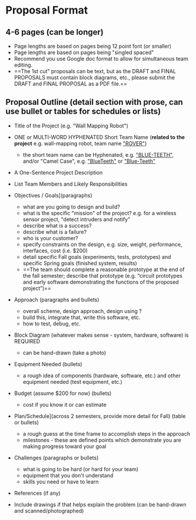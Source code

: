 # Proposal Format

## 4-6 pages (can be longer)
* Page lengths are based on pages being 12 point font (or smaller)
* Page lengths are based on pages being "singled spaced"
* Recommend you use Google doc format to allow for simultaneous team editing.
* ==The 1st cut" proposals can be text, but as the DRAFT and FINAL PROPOSALS must contain block
    diagrams, etc., please submit the DRAFT and FINAL PROPOSAL as a PDF file.==
    
## Proposal Outline (detail section with prose, can use bullet or tables for schedules or lists)

* Title of the Project  (e.g. "Wall Mapping Robot")
* ONE or MULTI-WORD HYPHENATED Short Team Name (**related to the project** e.g. wall-mapping robot, team name ["ROVER"]())
  - the short team name can be Hyphenated, e.g. ["BLUE-TEETH"](), and/or "Camel Case", e.g. ["BlueTeeth"]() or ["Blue-Teeth"]()
* A One-Sentence Project Description
* List Team Members and Likely Responsibilities
* Objectives / Goals](paragraphs)
  - what are you going to design and build?
  - what is the specific "mission" of the project? e.g. for a wireless sensor project, "detect intruders and notify"
  - describe what is a success?
  - describe what is a failure?
  - who is your customer?
  - specify constraints on the design, e.g. size, weight, performance, interfaces, cost (i.e. $200)
  - detail specific Fall goals (experiments, tests, prototypes) and specific Spring goals (finished system, results)
  - ==The team should complete a reasonable prototype at the end of the fall semester;  describe that prototype (e.g. “circuit prototypes and early software demonstrating the functions of the proposed project”)==

* Approach (paragraphs and bullets)
  - overall scheme, design approach, design using ?
  - build this, integrate that, write this software, etc.
  - how to test, debug, etc.
* Block Diagram (whatever makes sense - system, hardware, software) is REQUIRED
  - can be hand-drawn (take a photo)
* Equipment Needed (bullets)
  - a rough idea of components  (hardware, software, etc.) and other equipment needed (test equipment, etc.)
* Budget (assume $200 for now) (bullets)
  - cost if you know it or can estimate
* Plan/Schedule](across 2 semesters, provide more detail for Fall) (table or bullets)
  - a rough guess at the time frame to accomplish steps in the approach
  - milestones - these are defined points which demonstrate you are making progress toward your goal
* Challenges (paragraphs or bullets)
  - what is going to be hard (or hard for your team)
  - equipment that you don't understand
  - skills you need or have to learn
* References (if any)
* Include drawings if that helps explain the problem (can be hand-drawn and scanned/photographed)